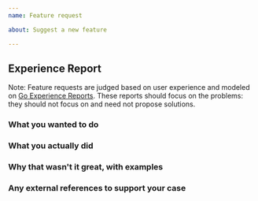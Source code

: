 ```yaml
---
name: Feature request

about: Suggest a new feature

---
```


## Experience Report

Note: Feature requests are judged based on user experience and modeled on [Go Experience Reports](https://github.com/golang/go/wiki/ExperienceReports). These reports should focus on the problems: they should not focus on and need not propose solutions.

### What you wanted to do

### What you actually did

### Why that wasn't it great, with examples

### Any external references to support your case